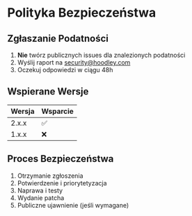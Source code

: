 # Polityka Bezpieczeństwa

## Zgłaszanie Podatności

1. **Nie** twórz publicznych issues dla znalezionych podatności
2. Wyślij raport na security@hoodley.com
3. Oczekuj odpowiedzi w ciągu 48h

## Wspierane Wersje

| Wersja | Wsparcie            |
|--------|---------------------|
| 2.x.x  | :white_check_mark: |
| 1.x.x  | :x:                |

## Proces Bezpieczeństwa

1. Otrzymanie zgłoszenia
2. Potwierdzenie i priorytetyzacja
3. Naprawa i testy
4. Wydanie patcha
5. Publiczne ujawnienie (jeśli wymagane) 